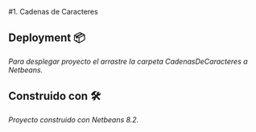 #1. Cadenas de Caracteres

## Deployment 📦

_Para desplegar proyecto el arrastre la carpeta CadenasDeCaracteres a Netbeans._

## Construido con 🛠️

_Proyecto construido con Netbeans 8.2._